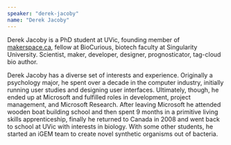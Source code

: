 ```yaml
---
speaker: "derek-jacoby"
name: "Derek Jacoby"
---
```


Derek Jacoby is a PhD student at UVic, founding member of
[makerspace.ca](http://makerspace.ca/), fellow at BioCurious, biotech
faculty at Singularity University. Scientist, maker, developer, designer,
prognosticator, tag-cloud bio author.

Derek Jacoby has a diverse set of interests and experience. Originally a
psychology major, he spent over a decade in the computer industry, initially
running user studies and designing user interfaces. Ultimately, though, he
ended up at Microsoft and fulfilled roles in development, project management,
and Microsoft Research. After leaving Microsoft he attended wooden boat
building school and then spent 9 months in a primitive living skills
apprenticeship, finally he returned to Canada in 2008 and went back to school
at UVic with interests in biology. With some other students, he started an
iGEM team to create novel synthetic organisms out of bacteria.